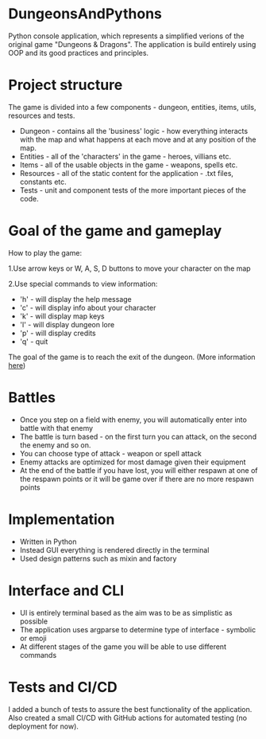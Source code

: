 # DungeonsAndPythons

Python console application, which represents a simplified verions of the original game "Dungeons & Dragons". The application is build entirely using OOP and its good practices and principles.

# Project structure
The game is divided into a few components - dungeon, entities, items, utils, resources and tests.
- Dungeon - contains all the 'business' logic - how everything interacts with the map and what happens at each move and at any position of the map.
- Entities - all of the 'characters' in the game - heroes, villians etc.
- Items - all of the usable objects in the game - weapons, spells etc.
- Resources - all of the static content for the application - .txt files, constants etc.
- Tests - unit and component tests of the more important pieces of the code.

# Goal of the game and gameplay
How to play the game:

1.Use arrow keys or W, A, S, D buttons to move your character on the map

2.Use special commands to view information:

- 'h' - will display the help message
- 'c' - will display info about your character
- 'k' - will display map keys
- 'l' - will display dungeon lore
- 'p' - will display credits
- 'q' - quit

The goal of the game is to reach the exit of the dungeon. (More information [here](resources/files/intro.txt))

# Battles 

- Once you step on a field with enemy, you will automatically enter into battle with that enemy
- The battle is turn based - on the first turn you can attack, on the second the enemy and so on.
- You can choose type of attack - weapon or spell attack
- Enemy attacks are optimized for most damage given their equipment
- At the end of the battle if you have lost, you will either respawn at one of the respawn points or it will be game over if there are no more respawn points


# Implementation

- Written in Python 
- Instead GUI everything is rendered directly in the terminal
- Used design patterns such as mixin and factory

# Interface and CLI

- UI is entirely terminal based as the aim was to be as simplistic as possible
- The application uses argparse to determine type of interface - symbolic or emoji
- At different stages of the game you will be able to use different commands 

# Tests and CI/CD
I added a bunch of tests to assure the best functionality of the application. Also created a small CI/CD with GitHub actions for automated testing (no deployment for now).
